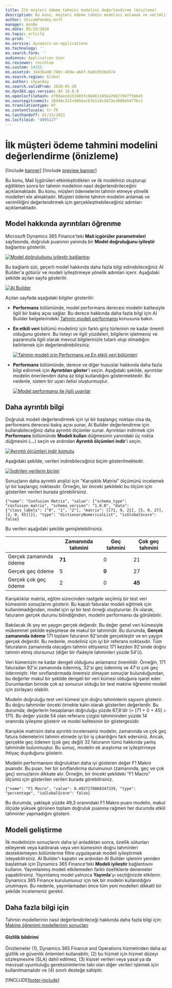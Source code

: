 ```yaml
---
title: İlk müşteri ödeme tahmini modelini değerlendirme (önizleme)
description: Bu konu, müşteri ödeme tahmin modelini anlamak ve verimliliğini değerlendirmek için gerçekleştirebileceğiniz adımları açıklamaktadır.
author: ShivamPandey-msft
manager: AnnBe
ms.date: 05/28/2020
ms.topic: article
ms.prod: ''
ms.service: dynamics-ax-applications
ms.technology: ''
ms.search.form: ''
audience: Application User
ms.reviewer: roschlom
ms.custom: 14151
ms.assetid: 3d43ba40-780c-459a-a66f-9a01d556e674
ms.search.region: Global
ms.author: shpandey
ms.search.validFrom: 2020-05-28
ms.dyn365.ops.version: AX 10.0.8
ms.openlocfilehash: ef0daec6153405fc064b1185ba7067796ff5bb45
ms.sourcegitcommit: 38d40c331c8894acb7b119c5073e3088b54776c1
ms.translationtype: HT
ms.contentlocale: tr-TR
ms.lasthandoff: 01/15/2021
ms.locfileid: "4995127"
---
```

# <a name="evaluate-the-initial-customer-payment-prediction-model-preview"></a>İlk müşteri ödeme tahmini modelini değerlendirme (önizleme)

[!include [banner](../includes/banner.md)]
[!include [preview banner](../includes/preview-banner.md)]

Bu konu, Mali İçgörüleri etkinleştirdikten ve ilk modelinizi oluşturup eğittikten sonra bir tahmin modelinin nasıl değerlendirileceğini açıklamaktadır. Bu konu, müşteri ödemelerini tahmin etmeye yönelik modelleri ele almaktadır. Müşteri ödeme tahmin modelini anlamak ve verimliliğini değerlendirmek için gerçekleştirebileceğiniz adımları açıklamaktadır.

## <a name="getting-details-about-the-model"></a>Model hakkında ayrıntıları öğrenme

Microsoft Dynamics 365 Finance'teki **Mali içgörüler parametreleri** sayfasında, doğruluk puanının yanında bir **Model doğruluğunu iyileştir** bağlantısı gösterilir.

[![Model doğruluğunu iyileştir bağlantısı](./media/prediction-model.png)](./media/prediction-model.png)

Bu bağlantı sizi, geçerli model hakkında daha fazla bilgi edinebileceğiniz AI Builder'a götürür ve modeli iyileştirmeye yönelik adımları içerir. Aşağıdaki şekilde açılan sayfa gösterilir.

[![AI Builder](./media/what-to-predict.png)](./media/what-to-predict.png)

Açılan sayfada aşağıdaki bilgiler gösterilir:

- **Performans** bölümünde, model performans derecesi modelin kalitesiyle ilgili bir bakış açısı sağlar. Bu derece hakkında daha fazla bilgi için AI Builder belgelerindeki [Tahmin modeli performansı](https://docs.microsoft.com/ai-builder/prediction-performance) konusuna bakın.
- **En etkili veri** bölümü modeliniz için farklı giriş türlerinin ne kadar önemli olduğunu gösterir. Bu listeyi ve ilgili yüzdeleri, bilgilerin işletmeniz ve pazarınızla ilgili olarak mevcut bilgilerinizle tutarlı olup olmadığını belirlemek için değerlendirebilirsiniz.

    [![Tahmin modeli için Performans ve En etkili veri bölümleri](./media/models.png)](./media/models.png)

- **Performans** bölümünde, derece ve diğer hususlar hakkında daha fazla bilgi edinmek için **Ayrıntıları göster**'i seçin. Aşağıdaki şekilde, ayrıntılar modelin önerilenden daha az bilgi kullandığını göstermektedir. Bu nedenle, sistem bir uyarı iletisi oluşturmuştur.

    [![Model performansı ile ilgili uyarılar](./media/details.png)](./media/details.png)

## <a name="digging-deeper"></a>Daha ayrıntılı bilgi

Doğruluk modeli değerlendirmek için iyi bir başlangıç noktası olsa da, performans derecesi bakış açısı sunar, AI Builder değerlendirme için kullanabileceğiniz daha ayrıntılı ölçümler sunar. Ayrıntıları indirmek için **Performans** bölümünde **Modeli kullan** düğmesinin yanındaki üç nokta düğmesini (**...**) seçin ve ardından **Ayrıntılı ölçümleri indir**'i seçin.

[![Ayrıntılı ölçümleri indir komutu](./media/performance.png)](./media/performance.png)

Aşağıdaki şekilde, verileri indirebileceğiniz biçim gösterilmektedir.

[![İndirilen verilerin biçimi](./media/data-format.png)](./media/data-format.png)

Sonuçların daha ayrıntılı analizi için "Karışıklık Matrisi" ölçümünü incelemek iyi bir başlangıç noktasıdır. Örneğin, bir önceki şekildeki bu ölçüm için gösterilen verileri burada görebilirsiniz.

`{"name": "Confusion Matrix", "value": {"schema_type": "confusion_matrix", "schema_version": "1.0.0", "data": {"class_labels": ["0", "1", "2"], "matrix": [[71, 9, 21], [5, 0, 27], [2, 0, 45]]}}, "type": "dictionaryNumericalList", "isGlobalScore": false}`

Bu verileri aşağıdaki şekilde genişletebilirsiniz.

|                          | Zamanında tahmini | Geç tahmini | Çok geç tahmini |
|--------------------------|-------------------|----------------|---------------------|
| Gerçek zamanında ödeme   | **71**            | 0              | 21                  |
| Gerçek geç ödeme      | 5                 | **0**          | 27                  |
| Gerçek çok geç ödeme | 2                 | 0              | **45**              |

Karışıklıklar matrisi, eğitim sürecinden rastgele seçilmiş bir test veri kümesinin sonuçlarını gösterir. Bu kapalı faturalar modeli eğitmek için kullanılmadığından, model için iyi bir test örneği oluştururlar. Ek olarak, faturanın gerçek durumu bilindiğinden, modelin performansı da görülebilir.

Bakılacak ilk şey en yaygın gerçek değerdir. Bu değer genel veri kümesiyle mükemmel şekilde eşleşmese de makul bir tahmindir. Bu durumda, **Gerçek zamanında ödeme** 171 toplam faturanın 92'sinde gerçekleştir ve en yaygın gerçek değerdir. Bu nedenle, modeliniz için iyi bir referans noktasıdır. Tüm faturaların zamanında olacağını tahmin ettiyseniz 171 kezden 92'sinde doğru tahmin etmiş olursunuz (diğer bir ifadeyle tahminleri yüzde 54'ü).

Veri kümenizin ne kadar dengeli olduğunu anlamanız önemlidir. Örneğin, 171 faturadan 92'si zamanında ödenmiş, 32'si geç ödenmiş ve 47'si çok geç ödenmiştir. Her sınıflandırmada önemsiz olmayan sonuçlar bulunduğundan, bu değerler makul bir şekilde dengeli bir veri kümesi olduğuna işaret eder. Durumlardan birinde çok az sonucun olduğu bir test makine öğrenimi modeli için zorlayacı olabilir.

Modelin doğruluğu test veri kümesi için doğru tahminlerin sayısını gösterir. Bu doğru tahminler önceki örnekte kalın olarak gösterilen değerlerdir. Bu durumda; değerlerin hesaplanan doğruluğu yüzde 67,8'dir (= \[71 + 0 + 45\] ÷ 171). Bu değer yüzde 54 olan referans çizgisi tahmininden yüzde 14 oranında iyileşme gösterir ve model kalitesinin bir göstergesidir.

Karışıklık matrisini daha ayrıntılı incelerseniz modelin, zamanında ve çok geç fatura ödemelerini tahmin etmede iyi bir iş çıkardığını fark edersiniz. Ancak, gerçekte geç ödenen (çok geç değil) 32 faturanın tümü hakkında yanlış tahminde bulunmuştur. Bu sonuç, modelin ek araştırma ve iyileştirmeye ihtiyaç duyduğunu gösterir.

Modelin performansını doğruluktan daha iyi gösteren değer F1 Makro puanıdır. Bu puan, her bir sınıflandırma durumunun (zamanında, geç ve çok geç) sonuçlarını dikkate alır. Örneğin, bir önceki şekildeki "F1 Macro" ölçümü için gösterilen verileri burada görebilirsiniz.

`{"name": "F1 Macro", "value": 0.4927170868347339, "type": "percentage", "isGlobalScore": false}`

Bu durumda, yaklaşık yüzde 49,3 oranındaki F1 Makro puanı modelin, makul ölçüde yüksek görünen toplam doğruluk puanına rağmen her durumda etkili tahminler yapmadığını gösterir.

## <a name="improving-the-model"></a>Modeli geliştirme

İlk modelinizin sonuçlarını daha iyi anladıktan sonra, özellik sütunları ekleyerek veya kaldırarak veya veri kümesinin doğru tahminleri desteklemeyen bölümlerine filtre uygulayarak modeli iyileştirmek isteyebilirsiniz. AI Builder'ı kapatın ve ardından AI Builder işlemini yeniden başlatmak için Dynamics 365 Finance'teki **Modeli iyileştir** bağlantısını kullanın. Yayımlanmış modeli etkilemeden farklı özelliklerle denemeler yapabilirsiniz. Yayımlamış model yalnızca **Yayımla**'yı seçtiğinizde etkilenir. Dynamics 365 Finance kurulumunuz için tek bir modelin kullanıldığını unutmayın. Bu nedenle, yayımlamadan önce tüm yeni modelleri dikkatli bir şekilde incelemeniz gerekir.

## <a name="for-more-information"></a>Daha fazla bilgi için

Tahmin modellerinin nasıl değerlendirileceği hakkında daha fazla bilgi için: [Makine öğrenimi modellerinin sonuçları](/confusion-matrix.md)

#### <a name="privacy-notice"></a>Gizlilik bildirimi
Önizlemeler (1), Dynamics 365 Finance and Operations hizmetinden daha az gizlilik ve güvenlik önlemleri kullanabilir, (2) bu hizmet için hizmet düzeyi sözleşmesine (SLA) dahil edilmez, (3) kişisel verileri veya yasal ya da mevzuat uyumluluğu gereksinimlerine tabi olan diğer verileri işlemek için kullanılmamalıdır ve (4) sınırlı desteğe sahiptir.


[!INCLUDE[footer-include](../../includes/footer-banner.md)]